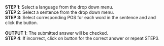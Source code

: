 **STEP 1**: Select a language from the drop down menu.<br/>
**STEP 2**: Select a sentence from the drop down menu.<br/>
**STEP 3**: Select corresponding POS for each word in the sentence and and click the button.<br/>
<br/>
**OUTPUT 1**: The submitted answer will be checked.<br/>
**STEP 4**: If incorrect, click on button for the correct answer or repeat STEP3.

